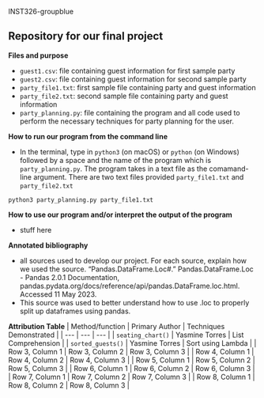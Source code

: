 INST326-groupblue

Repository for our final project
  -

**Files and purpose**
- `guest1.csv`: file containing guest information for first sample party
- `guest2.csv`: file containing guest information for second sample party 
- `party_file1.txt`: first sample file containing party and guest information 
- `party_file2.txt`: second sample file containing party and guest information
- `party_planning.py`: file containing the program and all code used to perform the necessary techniques for party planning for the user. 

**How to run our program from the command line**
- In the terminal, type in `python3` (on macOS) or `python` (on Windows) followed by a space and the name of the program which is `party_planning.py`. The program takes in a text file as the comamand-line argument. There are two text files provided `party_file1.txt` and `party_file2.txt`

`python3 party_planning.py party_file1.txt`

**How to use our program and/or interpret the output of the program**
- stuff here

**Annotated bibliography** 
- all sources used to develop our project. For each source, explain how we used the source.
“Pandas.DataFrame.Loc#.” Pandas.DataFrame.Loc - Pandas 2.0.1 Documentation, pandas.pydata.org/docs/reference/api/pandas.DataFrame.loc.html. Accessed 11 May 2023. 
- This source was used to better understand how to use .loc to properly split up dataframes using pandas.

**Attribution Table**
| Method/function | Primary Author | Techniques Demonstrated |
| --- | --- | --- |
| `seating_chart()` | Yasmine Torres | List Comprehension |
| `sorted_guests()` | Yasmine Torres | Sort using Lambda |
| Row 3, Column 1 | Row 3, Column 2 | Row 3, Column 3 |
| Row 4, Column 1 | Row 4, Column 2 | Row 4, Column 3 |
| Row 5, Column 1 | Row 5, Column 2 | Row 5, Column 3 |
| Row 6, Column 1 | Row 6, Column 2 | Row 6, Column 3 |
| Row 7, Column 1 | Row 7, Column 2 | Row 7, Column 3 |
| Row 8, Column 1 | Row 8, Column 2 | Row 8, Column 3 |
